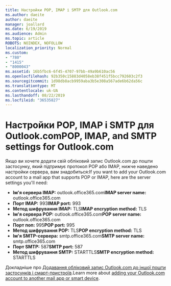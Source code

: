 ```yaml
---
title: Настройки POP, IMAP і SMTP для Outlook.com
ms.author: daeite
author: daeite
manager: joallard
ms.date: 6/19/2019
ms.audience: Admin
ms.topic: article
ROBOTS: NOINDEX, NOFOLLOW
localization_priority: Normal
ms.custom:
- "780"
- "1415"
- "8000043"
ms.assetid: 16b5fbc6-6f45-4707-97bb-49a9b610ac56
ms.openlocfilehash: 92b350c15883d4058eb38f451f5bcc792603c2f3
ms.sourcegitcommit: 1d98db8acb9959aba3b5e308a567ade6b62da56c
ms.translationtype: MT
ms.contentlocale: uk-UA
ms.lasthandoff: 08/22/2019
ms.locfileid: "36535827"
---
```

# <a name="pop-imap-and-smtp-settings-for-outlookcom"></a><span data-ttu-id="aa890-102">Настройки POP, IMAP і SMTP для Outlook.com</span><span class="sxs-lookup"><span data-stu-id="aa890-102">POP, IMAP, and SMTP settings for Outlook.com</span></span>

<span data-ttu-id="aa890-103">Якщо ви хочете додати свій обліковий запис Outlook.com до пошти застосунку, який підтримує протокол POP або IMAP, нижче наведено настройки сервера, вам знадобиться:</span><span class="sxs-lookup"><span data-stu-id="aa890-103">If you want to add your Outlook.com account to a mail app that supports POP or IMAP, here are the server settings you'll need:</span></span>
  
- <span data-ttu-id="aa890-104">**Ім'я сервера IMAP:** outlook.office365.com</span><span class="sxs-lookup"><span data-stu-id="aa890-104">**IMAP server name:** outlook.office365.com</span></span>
- <span data-ttu-id="aa890-105">**Порт IMAP:** 993</span><span class="sxs-lookup"><span data-stu-id="aa890-105">**IMAP port:** 993</span></span>
- <span data-ttu-id="aa890-106">**Метод шифрування IMAP:** TLS</span><span class="sxs-lookup"><span data-stu-id="aa890-106">**IMAP encryption method:** TLS</span></span>
- <span data-ttu-id="aa890-107">**Ім'я сервера POP:** outlook.office365.com</span><span class="sxs-lookup"><span data-stu-id="aa890-107">**POP server name:** outlook.office365.com</span></span>  
- <span data-ttu-id="aa890-108">**Порт поп:** 995</span><span class="sxs-lookup"><span data-stu-id="aa890-108">**POP port:** 995</span></span>  
- <span data-ttu-id="aa890-109">**Метод шифрування POP:** TLS</span><span class="sxs-lookup"><span data-stu-id="aa890-109">**POP encryption method:** TLS</span></span>  
- <span data-ttu-id="aa890-110">**Ім'я SMTP-сервера:** smtp.office365.com</span><span class="sxs-lookup"><span data-stu-id="aa890-110">**SMTP server name:** smtp.office365.com</span></span>
- <span data-ttu-id="aa890-111">**Порт SMTP:** 587</span><span class="sxs-lookup"><span data-stu-id="aa890-111">**SMTP port:** 587</span></span>
- <span data-ttu-id="aa890-112">**Метод шифрування SMTP:** STARTTLS</span><span class="sxs-lookup"><span data-stu-id="aa890-112">**SMTP encryption method:** STARTTLS</span></span>

<span data-ttu-id="aa890-113">Докладніше про [Додавання обліковий запис Outlook.com до іншої пошти застосунків і смарт-пристроїв](https://support.office.com/article/73f3b178-0009-41ae-aab1-87b80fa94970?wt.mc_id=Office_Outlook_com_Alchemy).</span><span class="sxs-lookup"><span data-stu-id="aa890-113">Learn more about [adding your Outlook.com account to another mail app or smart device](https://support.office.com/article/73f3b178-0009-41ae-aab1-87b80fa94970?wt.mc_id=Office_Outlook_com_Alchemy).</span></span>